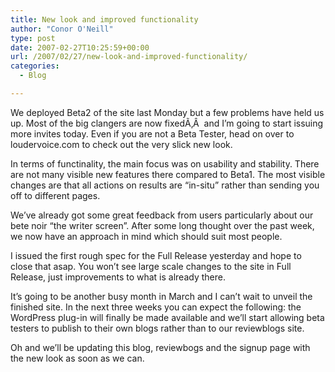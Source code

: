 ```yaml
---
title: New look and improved functionality
author: "Conor O'Neill"
type: post
date: 2007-02-27T10:25:59+00:00
url: /2007/02/27/new-look-and-improved-functionality/
categories:
  - Blog

---
```

We deployed Beta2 of the site last Monday but a few problems have held us up. Most of the big clangers are now fixedÃ‚Â  and I&#8217;m going to start issuing more invites today. Even if you are not a Beta Tester, head on over to loudervoice.com to check out the very slick new look.

In terms of functinality, the main focus was on usability and stability. There are not many visible new features there compared to Beta1. The most visible changes are that all actions on results are &#8220;in-situ&#8221; rather than sending you off to different pages.

We&#8217;ve already got some great feedback from users particularly about our bete noir &#8220;the writer screen&#8221;. After some long thought over the past week, we now have an approach in mind which should suit most people.

I issued the first rough spec for the Full Release yesterday and hope to close that asap. You won&#8217;t see large scale changes to the site in Full Release, just improvements to what is already there.

It&#8217;s going to be another busy month in March and I can&#8217;t wait to unveil the finished site. In the next three weeks you can expect the following: the WordPress plug-in will finally be made available and we&#8217;ll start allowing beta testers to publish to their own blogs rather than to our reviewblogs site.

Oh and we&#8217;ll be updating this blog, reviewbogs and the signup page with the new look as soon as we can.